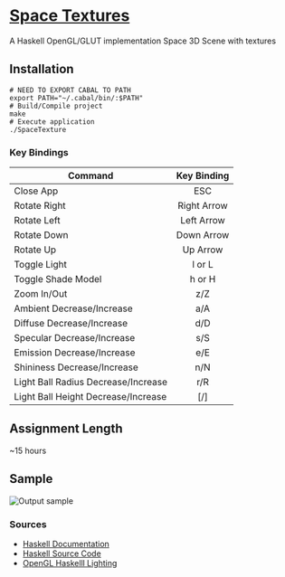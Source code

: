 # [Space Textures](https://github.com/cevaris/space-textures)


A Haskell OpenGL/GLUT implementation Space 3D Scene with textures


## Installation
    # NEED TO EXPORT CABAL TO PATH
    export PATH="~/.cabal/bin/:$PATH"
    # Build/Compile project
    make
    # Execute application
    ./SpaceTexture

  
### Key Bindings


| Command                             | Key Binding   |
| ------------------------------------|:-------------:|
| Close App                           | ESC           |
| Rotate Right                        | Right Arrow   |
| Rotate Left                         | Left Arrow    |
| Rotate Down                         | Down Arrow    |
| Rotate Up                           | Up Arrow      |
| Toggle Light                        | l or L        |
| Toggle Shade Model                  | h or H        |
| Zoom In/Out                         | z/Z           |
| Ambient Decrease/Increase           | a/A           |
| Diffuse Decrease/Increase           | d/D           |
| Specular Decrease/Increase          | s/S           |
| Emission Decrease/Increase          | e/E           |
| Shininess Decrease/Increase         | n/N           |
| Light Ball Radius Decrease/Increase | r/R           |
| Light Ball Height Decrease/Increase | [/]           |


## Assignment Length
~15 hours

## Sample
![Output sample](https://s3.amazonaws.com/miscs.random/space-lightin.gif)

    
### Sources

- [Haskell Documentation](http://www.haskell.org/hoogle/?hoogle=normal+%2Bopengl)
- [Haskell Source Code](http://www.haskell.org/hoogle/)
- [OpenGL Haskelll Lighting](https://github.com/haskell-opengl/GLUT/blob/master/examples/Misc/Gears.hs)